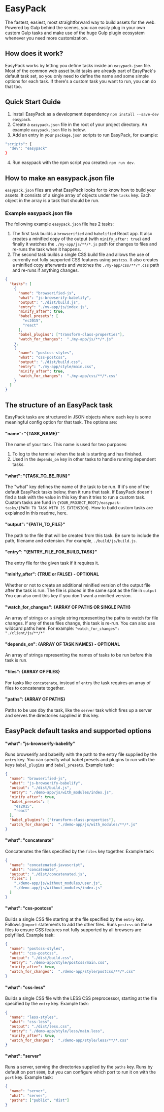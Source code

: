# EasyPack
The fastest, easiest, most straightforward way to build assets for the web. Powered by Gulp behind the scenes, you can easily plug in your own custom Gulp tasks and make use of the huge Gulp plugin ecosystem whenever you need more customization.

## How does it work?
EasyPack works by letting you define tasks inside an `easypack.json` file. Most of the common web asset build tasks are already part of EasyPack's default task set, so you only need to define the name and some simple options for each task. If there's a custom task you want to run, you can do that too.

## Quick Start Guide
1. Install EasyPack as a development dependency `npm install --save-dev easypack`.
2. Create a `easypack.json` file in the root of your project directory. An example `easypack.json` file is below.
3. Add an entry in your `package.json` scripts to run EasyPack, for example:
```sh
"scripts": {
  "dev": "easypack"
}
```
4. Run easypack with the npm script you created: `npm run dev`.

## How to make an easypack.json file
`easypack.json` files are what EasyPack looks for to know how to build your assets. It consists of a single array of objects under the `tasks` key. Each object in the array is a task that should be run.

### Example easypack.json file

The following example `easypack.json` file has 2 tasks:

1. The first task builds a `browserified` and `babelified` React app. It also creates a minified copy of the output (with `minify_after: true`) and finally it watches the `./my-app/js/**/*.js` path for changes to files and re-runs the task when it happens.
2. The second task builds a single CSS build file and allows the use of currently not fully supported CSS features using `postcss`. It also creates a minified copy afterwards and watches the `./my-app/css/**/*.css` path and re-runs if anything changes.

```json
{
  "tasks": [
    {
      "name": "browserified-js",
      "what": "js-browserify-babelify",
      "output": "./dist/build.js",
      "entry": "./my-app/js/index.js",
      "minify_after": true,
      "babel_presets": [
        "es2015",
        "react"
      ],
      "babel_plugins": ["transform-class-properties"],
      "watch_for_changes":  "./my-app/js/**/*.js"
    },
    {
      "name": "postcss-styles",
      "what": "css-postcss",
      "output": "./dist/build.css",
      "entry": "./my-app/style/main.css",
      "minify_after": true,
      "watch_for_changes":  "./my-app/css/**/*.css"
    }
  ]
}
```

## The structure of an EasyPack task
EasyPack tasks are structured in JSON objects where each key is some meaningful config option for that task. The options are:

#### "name": "{TASK_NAME}"
The name of your task. This name is used for two purposes:
1. To log to the terminal when the task is starting and has finished.
2. Used in the `depends_on` key in other tasks to handle running dependent tasks.

#### "what": "{TASK_TO_BE_RUN}"
The "what" key defines the name of the task to be run. If it's one of the default EasyPack tasks below, then it runs that task. If EasyPack doesn't find a task with the value in this key then it tries to run a custom task. Custom tasks are fund in `{YOUR_PROJECT_ROOT}/easypack-tasks/{PATH_TO_TASK_WITH_JS_EXTENSION}`. How to build custom tasks are explained in this readme, here.

#### "output": "{PATH_TO_FILE}"
The path to the file that will be created from this task. Be sure to include the path, filename and extension. For example, `./build/js/build.js`.

#### "entry": "{ENTRY_FILE_FOR_BUILD_TASK}"
The entry file for the given task if it requires it.

#### "minify_after": {TRUE or FALSE} - OPTIONAL
Whether or not to create an additional minified version of the output file after the task is run. The file is placed in the same spot as the file in `output` You can also omit this key if you don't want a minified version.

#### "watch_for_changes": {ARRAY OF PATHS OR SINGLE PATH}
An array of strings or a single string representing the paths to watch for file changes. If any of these files change, this task is re-run. You can also use wildcard paths here. For example: `"watch_for_changes": "./client/js/**/*"`

#### "depends_on": {ARRAY OF TASK NAMES} - OPTIONAL
An array of strings representing the names of tasks to be run before this task is run.

#### "files": {ARRAY OF FILES}
For tasks like `concatenate`, instead of `entry` the task requires an array of files to concatenate together.

#### "paths": {ARRAY OF PATHS}
Paths to be use dby the task, like the `server` task which fires up a server and serves the directories supplied in this key.

## EasyPack default tasks and supported options

#### "what": "js-browserify-babelify"
Runs browserify and babelify with the path to the entry file supplied by the `entry` key. You can specify what babel presets and plugins to run with the keys `babel_plugins` and `babel_presets`. Example task:

```json
{
  "name": "browserified-js",
  "what": "js-browserify-babelify",
  "output": "./dist/build.js",
  "entry": "./demo-app/js/with_modules/index.js",
  "minify_after": true,
  "babel_presets": [
    "es2015",
    "react"
  ],
  "babel_plugins": ["transform-class-properties"],
  "watch_for_changes":  "./demo-app/js/with_modules/**/*.js"
}
```

#### "what": "concatenate"
Concatenates the files specified by the `files` key together. Example task:
```json
{
  "name": "concatenated-javascript",
  "what": "concatenate",
  "output": "./dist/concatenated.js",
  "files": [
    "./demo-app/js/without_modules/user.js",
    "./demo-app/js/without_modules/index.js"
  ]
}
```

#### "what": "css-postcss"
Builds a single CSS file starting at the file specified by the `entry` key. Follows `@import` statements to add the other files. Runs `postcss` on these files to ensure CSS features not fully supported by all browsers are polyfilled. Example task:
```json
{
  "name": "postcss-styles",
  "what": "css-postcss",
  "output": "./dist/build.css",
  "entry": "./demo-app/style/postcss/main.css",
  "minify_after": true,
  "watch_for_changes":  "./demo-app/style/postcss/**/*.css"
}
```

#### "what": "css-less"
Builds a single CSS file with the LESS CSS preprocessor, starting at the file specified by the `entry` key. Example task:
```json
{
  "name": "less-styles",
  "what": "css-less",
  "output": "./dist/less.css",
  "entry": "./demo-app/style/less/main.less",
  "minify_after": true,
  "watch_for_changes":  "./demo-app/style/less/**/*.css"
}
```

#### "what": "server"
Runs a server, serving the directories supplied by the `paths` key. Runs by default on port `8080`, but you can configure which port to run it on with the `port` key. Example task:
```json
{
  "name": "server",
  "what": "server",
  "paths": ["public", "dist"]
}
```